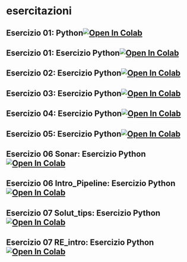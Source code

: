 # esercitazioni

## Esercizio 01: Python[![Open In Colab](https://colab.research.google.com/assets/colab-badge.svg)](https://colab.research.google.com/github/LudovicoManco/esercitazioni-/blob/main/01_intro.ipynb)


## Esercizio 01: Esercizio Python[![Open In Colab](https://colab.research.google.com/assets/colab-badge.svg)](https://github.com/LudovicoManco/esercitazioni-/blob/main/Esercitazione03/012_Markdown_Colab.ipynb)



## Esercizio 02: Esercizio Python[![Open In Colab](https://colab.research.google.com/assets/colab-badge.svg)](https://github.com/LudovicoManco/esercitazioni-/blob/main/Esercitazione03/013_Classi_easy.ipynb)



## Esercizio 03: Esercizio Python[![Open In Colab](https://colab.research.google.com/assets/colab-badge.svg)](https://colab.research.google.com/github/LudovicoManco/esercitazioni-/blob/main/Esercitazione03/014_Matplotlib.ipynb)



## Esercizio 04: Esercizio Python[![Open In Colab](https://colab.research.google.com/assets/colab-badge.svg)](https://colab.research.google.com/github/LudovicoManco/esercitazioni-/blob/main/Esercitazione03/015_Matplotlib.ipynb)


## Esercizio 05: Esercizio Python[![Open In Colab](https://colab.research.google.com/assets/colab-badge.svg)](https://colab.research.google.com/github/LudovicoManco/esercitazioni-/blob/main/Esercitazione03/Visualization.pdf)



## Esercizio 06 Sonar: Esercizio Python[![Open In Colab](https://colab.research.google.com/assets/colab-badge.svg)](https://colab.research.google.com/github/LudovicoManco/esercitazioni-/blob/main/IFTS22-main/Esercitazione06/1_Sonar.ipynb)


## Esercizio 06 Intro_Pipeline: Esercizio Python[![Open In Colab](https://colab.research.google.com/assets/colab-badge.svg)](https://colab.research.google.com/github/LudovicoManco/esercitazioni-/blob/main/IFTS22-main/Esercitazione06/22_Intro_Pipeline.ipynb)


## Esercizio 07 Solut_tips: Esercizio Python[![Open In Colab](https://colab.research.google.com/assets/colab-badge.svg)](https://colab.research.google.com/github/LudovicoManco/esercitazioni-/blob/main/IFTS22-main/Esercitazione07/19_solut_tips.ipynb)


## Esercizio 07 RE_intro: Esercizio Python[![Open In Colab](https://colab.research.google.com/assets/colab-badge.svg)](https://colab.research.google.com/github/LudovicoManco/esercitazioni-/blob/main/IFTS22-main/Esercitazione07/30_RE_intro.ipynb)
